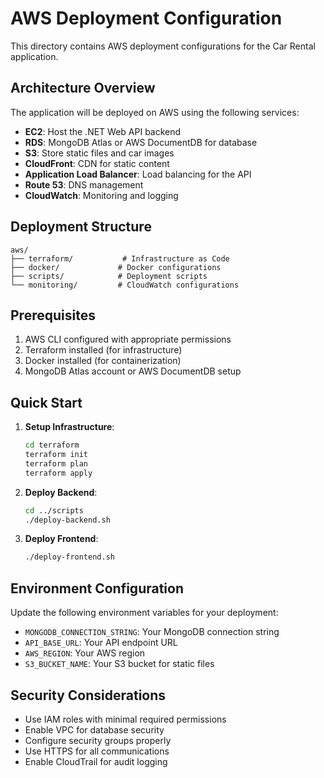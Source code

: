 # AWS Deployment Configuration

This directory contains AWS deployment configurations for the Car Rental application.

## Architecture Overview

The application will be deployed on AWS using the following services:

- **EC2**: Host the .NET Web API backend
- **RDS**: MongoDB Atlas or AWS DocumentDB for database
- **S3**: Store static files and car images
- **CloudFront**: CDN for static content
- **Application Load Balancer**: Load balancing for the API
- **Route 53**: DNS management
- **CloudWatch**: Monitoring and logging

## Deployment Structure

```
aws/
├── terraform/           # Infrastructure as Code
├── docker/             # Docker configurations
├── scripts/            # Deployment scripts
└── monitoring/         # CloudWatch configurations
```

## Prerequisites

1. AWS CLI configured with appropriate permissions
2. Terraform installed (for infrastructure)
3. Docker installed (for containerization)
4. MongoDB Atlas account or AWS DocumentDB setup

## Quick Start

1. **Setup Infrastructure**:
   ```bash
   cd terraform
   terraform init
   terraform plan
   terraform apply
   ```

2. **Deploy Backend**:
   ```bash
   cd ../scripts
   ./deploy-backend.sh
   ```

3. **Deploy Frontend**:
   ```bash
   ./deploy-frontend.sh
   ```

## Environment Configuration

Update the following environment variables for your deployment:

- `MONGODB_CONNECTION_STRING`: Your MongoDB connection string
- `API_BASE_URL`: Your API endpoint URL
- `AWS_REGION`: Your AWS region
- `S3_BUCKET_NAME`: Your S3 bucket for static files

## Security Considerations

- Use IAM roles with minimal required permissions
- Enable VPC for database security
- Configure security groups properly
- Use HTTPS for all communications
- Enable CloudTrail for audit logging
